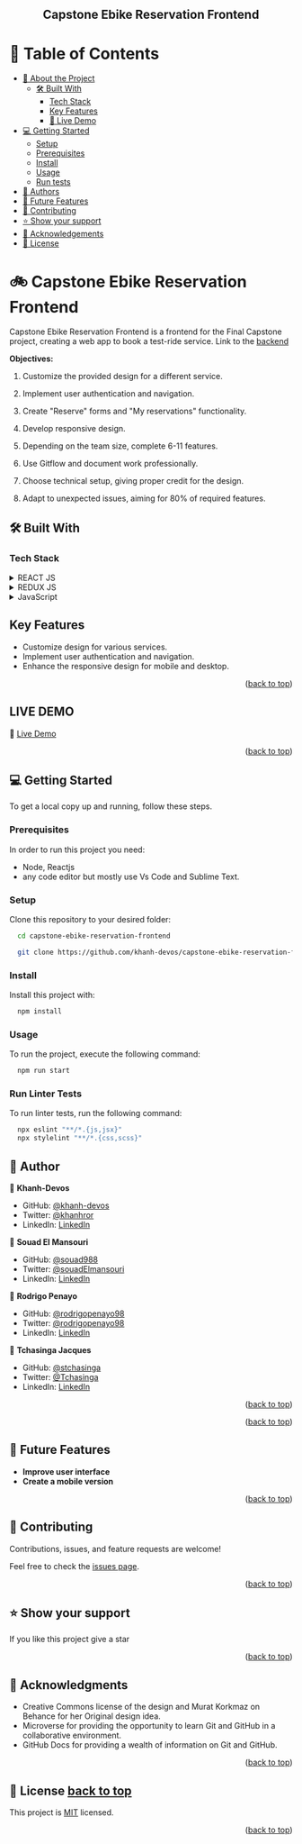 <div align="center">

  <h2><b>Capstone Ebike Reservation Frontend</b></h2>

</div>

# 📗 Table of Contents

- [📖 About the Project](#about-project)
  - [🛠️ Built With](#built-with)
    - [Tech Stack](#tech-stack)
    - [Key Features](#key-features)
    - [🚀 Live Demo](#live-demo)
- [💻 Getting Started](#getting-started)
  - [Setup](#setup)
  - [Prerequisites](#prerequisites)
  - [Install](#install)
  - [Usage](#usage)
  - [Run tests](#run-tests)
- [👥 Authors](#authors)
- [🔭 Future Features](#future-features)
- [🤝 Contributing](#contributing)
- [⭐ Show your support](#support)
- [🙏 Acknowledgements](#acknowledgements)
- [📝 License](#license)

# 🚲 Capstone Ebike Reservation Frontend

Capstone Ebike Reservation Frontend is a frontend for the Final Capstone project, creating a web app to book a test-ride service.
Link to the [backend](https://github.com/khanh-devos/capstone-ebike-reservation-backend)

**Objectives:**

1. Customize the provided design for a different service.
2. Implement user authentication and navigation.
3. Create "Reserve" forms and "My reservations" functionality.
4. Develop responsive design.
5. Depending on the team size, complete 6-11 features.
6. Use Gitflow and document work professionally.
7. Choose technical setup, giving proper credit for the design.
8. Adapt to unexpected issues, aiming for 80% of required features.


   <!-- ### [PRESENTATION VIDEO HERE](https://www.youtube.com/watch?v=JO3UsqtSBV0) -->

## 🛠️ Built With <a name="built-with"></a>

### Tech Stack <a name="tech-stack"></a>

 <details>
  <summary>REACT JS</summary>
  <ul>
    <li><a href="https://es.react.dev/">REACT JS</a></li>
  </ul>
</details>

<details>
  <summary>REDUX JS</summary>
  <ul>
    <li><a href="https://redux.js.org/">REDUX JS</a></li>
  </ul>
</details>

<details>
  <summary>JavaScript</summary>
  <ul>
    <li><a href="https://lenguajejs.com/javascript/">JavaScript</a></li>
  </ul>
</details>

<!-- <details>
  <summary>Ruby</summary>
  <ul>
    <li><a href="https://www.ruby-lang.org/es/">Ruby</a></li>
  </ul>
</details> -->

## Key Features <a name="key-features"></a>

- Customize design for various services.
- Implement user authentication and navigation.
- Enhance the responsive design for mobile and desktop.

<p align="right">(<a href="#readme-top">back to top</a>)</p>

## LIVE DEMO

🚀 [Live Demo](https://khanh-devos.github.io/capstone-ebike-reservation-frontend/)

<p align="right">(<a href="#readme-top">back to top</a>)</p>

<!-- You can also see a video of mine of a demonstration in this link (https://www.youtube.com/watch?v=D0-xjcWNNj4) -->

<!-- GETTING STARTED -->

## 💻 Getting Started <a name="getting-started"></a>

To get a local copy up and running, follow these steps.

### Prerequisites

In order to run this project you need:

- Node, Reactjs
- any code editor but mostly use Vs Code and Sublime Text.

### Setup <a name="setup"></a>

Clone this repository to your desired folder:

```sh
  cd capstone-ebike-reservation-frontend

  git clone https://github.com/khanh-devos/capstone-ebike-reservation-frontend.git

```

### Install <a name="install"></a>

Install this project with:

```sh
  npm install
```

### Usage <a name="usage"></a>

To run the project, execute the following command:

```sh
  npm run start
```


### Run Linter Tests <a name="run-tests"></a>

To run linter tests, run the following command:

```sh
  npx eslint "**/*.{js,jsx}"
  npx stylelint "**/*.{css,scss}"
```

## 👥 Author <a name="authors"></a>

👤 **Khanh-Devos**

- GitHub: [@khanh-devos](https://github.com/khanh-devos)
- Twitter: [@khanhror](https://twitter.com/khanhror)
- LinkedIn: [LinkedIn](https://www.linkedin.com/in/khanh-dom/)

👤 **Souad El Mansouri**

- GitHub: [@souad988](https://github.com/khanh-devos)
- Twitter: [@souadElmansouri](https://twitter.com/souadElmansouri)
- LinkedIn: [LinkedIn](https://www.linkedin.com/in/souad-el-mansouri/)

👤 **Rodrigo Penayo**

- GitHub: [@rodrigopenayo98](https://github.com/rodrigopenayo98)
- Twitter: [@rodrigopenayo98](https://twitter.com/rodrigopenayo98)
- LinkedIn: [LinkedIn](https://www.linkedin.com/in/rodrigopenayo/)


👤 **Tchasinga Jacques**

- GitHub: [@stchasinga](https://github.com/tchasinga)
- Twitter: [@Tchasinga](https://twitter.com/Tchasinga)
- LinkedIn: [LinkedIn](https://www.linkedin.com/in/tchasinga-jacques-76aba7214/)

<p align="right">(<a href="#readme-top">back to top</a>)</p>

<p align="right">(<a href="#readme-top">back to top</a>)</p>

## 🔭 Future Features <a name="future-features"></a>

- **Improve user interface**
- **Create a mobile version**

<p align="right">(<a href="#readme-top">back to top</a>)</p>

## 🤝 Contributing <a name="contributing"></a>

Contributions, issues, and feature requests are welcome!

Feel free to check the [issues page](https://github.com/khanh-devos/capstone-ebike-reservation-frontend/issues).

<p align="right">(<a href="#readme-top">back to top</a>)</p>

## ⭐️ Show your support <a name="support"></a>

If you like this project give a star

<p align="right">(<a href="#readme-top">back to top</a>)</p>

## 🙏 Acknowledgments <a name="acknowledgements"></a>

- Creative Commons license of the design and Murat Korkmaz on Behance for her Original design idea.
- Microverse for providing the opportunity to learn Git and GitHub in a collaborative environment.
- GitHub Docs for providing a wealth of information on Git and GitHub.

<p align="right">(<a href="#readme-top">back to top</a>)</p>

## 📝 License <a href="#license">back to top</a>

This project is [MIT](./MIT.md) licensed.

<p align="right">(<a href="#readme-top">back to top</a>)</p>
